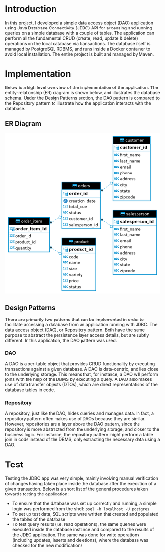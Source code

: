 # Introduction
In this project, I developed a simple data access object (DAO) application using Java Database Connectivity (JDBC) API for accessing and running queries on a simple database with a couple of tables. The application can perform all the fundamental CRUD (create, read, update & delete) operations on the local database via transactions. The database itself is managed by PostgreSQL RDBMS, and runs inside a Docker container to avoid local installation. The entire project is built and managed by Maven.

# Implementation
Below is a high level overview of the implementation of the application. The entity-relationship (ER) diagram is shown below, and illustrates the database schema. Under the Design Patterns section, the DAO pattern is compared to the Repository pattern to illustrate how the application interacts with the database.
## ER Diagram
![alt text](https://raw.githubusercontent.com/jarviscanada/jarvis_data_eng_TomasRotbauer/develop/core_java/jdbc/assets/ER.png "Database Schema")

## Design Patterns
There are primarily two patterns that can be implemented in order to facilitate accessing a database from an application running with JDBC. The data access object (DAO), or Repository pattern. Both have the same purpose to abstract the persistence layer access details, but are subtly different. In this application, the DAO pattern was used.

### DAO
A DAO is a per-table object that provides CRUD functionality by executing transactions against a given database. A DAO is data-centric, and lies close to the underlying storage. This means that, for instance, a DAO will perform joins with the help of the DBMS by executing a query. A DAO also makes use of data transfer objects (DTOs), which are direct representations of the database tables in code.

### Repository
A repository, just like the DAO, hides queries and manages data. In fact, a repository pattern often makes use of DAOs because they are similar. However, repositories are a layer above the DAO pattern, since the repository is more abstracted from the underlying storage, and closer to the business logic. For instance, the repository pattern might perform a table join in code instead of the DBMS, only extracting the necessary data using a DAO.

# Test
Testing the JDBC app was very simple, mainly involving manual verification of changes having taken place inside the database after the execution of a given transaction. Below is a short list of the general procedures taken towards testing the application:
* To ensure that the database was set up correctly and running, a simple login was performed from the shell: `psql -h localhost -U postgres`
* To set up test data, SQL scripts were written that created and populated the tables of the database
* To test query results (i.e. read operations), the same queries were executed inside the database instance and compared to the results of the JDBC application. The same was done for write operations (including updates, inserts and deletions), where the database was checked for the new modifications
